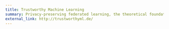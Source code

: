 ```yaml
---
title: Trustworthy Machine Learning
summary: Privacy-preserving federated learning, the theoretical foundations of deep learning, and collaborative training of explainable models.
external_link: http://trustworthyml.de/
---
```

